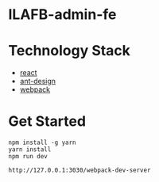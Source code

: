 # ILAFB-admin-fe

# Technology Stack

- [react](https://github.com/facebook/react)
- [ant-design](https://github.com/ant-design/ant-design)
- [webpack](https://github.com/webpack/webpack)

# Get Started

```
npm install -g yarn
yarn install
npm run dev
```

`http://127.0.0.1:3030/webpack-dev-server`

